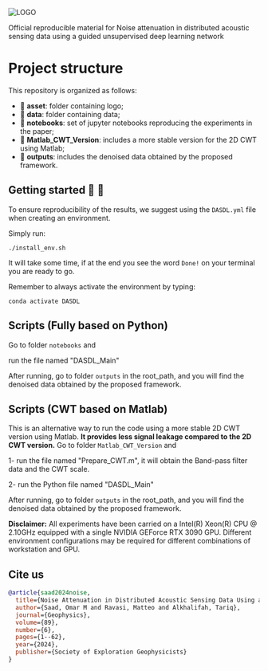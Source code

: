 ![LOGO](https://github.com/DeepWave-Kaust/DAS-Denoising-dev/blob/main/asset/Das_Denoising_Arch.png)

Official reproducible material for Noise attenuation in distributed acoustic sensing data using a guided unsupervised deep learning network

# Project structure
This repository is organized as follows:


* :open_file_folder: **asset**: folder containing logo;
* :open_file_folder: **data**: folder containing data;
* :open_file_folder: **notebooks**: set of jupyter notebooks reproducing the experiments in the paper;
* :open_file_folder: **Matlab_CWT_Version**: includes a more stable version for the 2D CWT using Matlab;
* :open_file_folder: **outputs**: includes the denoised data obtained by the proposed framework.


## Getting started :space_invader: :robot:
To ensure reproducibility of the results, we suggest using the `DASDL.yml` file when creating an environment.

Simply run:
```
./install_env.sh
```
It will take some time, if at the end you see the word `Done!` on your terminal you are ready to go. 

Remember to always activate the environment by typing:
```
conda activate DASDL
```
## Scripts (Fully based on Python)
Go to folder `notebooks` and

run the file named "DASDL_Main"

After running, go to folder `outputs` in the root_path, and you will find the denoised data obtained by the proposed framework.

## Scripts (CWT based on Matlab)
This is an alternative way to run the code using a more stable 2D CWT version using Matlab. **It provides less signal leakage compared to the 2D CWT version.**
Go to folder `Matlab_CWT_Version` and

1- run the file named "Prepare_CWT.m", it will obtain the Band-pass filter data and the CWT scale.

2- run the Python file named "DASDL_Main"

After running, go to folder `outputs` in the root_path, and you will find the denoised data obtained by the proposed framework.


**Disclaimer:** All experiments have been carried on a Intel(R) Xeon(R) CPU @ 2.10GHz equipped with a single NVIDIA GEForce RTX 3090 GPU. Different environment 
configurations may be required for different combinations of workstation and GPU.

## Cite us 
```bibtex
@article{saad2024noise,
  title={Noise Attenuation in Distributed Acoustic Sensing Data Using a Guided Unsupervised Deep Learning Network},
  author={Saad, Omar M and Ravasi, Matteo and Alkhalifah, Tariq},
  journal={Geophysics},
  volume={89},
  number={6},
  pages={1--62},
  year={2024},
  publisher={Society of Exploration Geophysicists}
}
